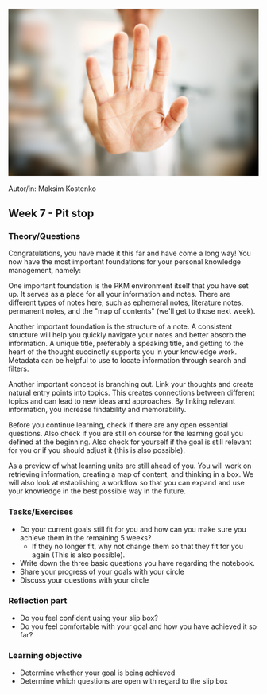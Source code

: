 ![Stopp](images/Hand-Stopp.jpeg)

Autor/in: Maksim Kostenko

## Week 7 - Pit stop


### Theory/Questions

Congratulations, you have made it this far and have come a long way! You now have the most important foundations for your personal knowledge management, namely:

One important foundation is the PKM environment itself that you have set up. It serves as a place for all your information and notes. There are different types of notes here, such as ephemeral notes, literature notes, permanent notes, and the "map of contents" (we'll get to those next week).

Another important foundation is the structure of a note. A consistent structure will help you quickly navigate your notes and better absorb the information. A unique title, preferably a speaking title, and getting to the heart of the thought succinctly supports you in your knowledge work. Metadata can be helpful to use to locate information through search and filters.

Another important concept is branching out. Link your thoughts and create natural entry points into topics. This creates connections between different topics and can lead to new ideas and approaches. By linking relevant information, you increase findability and memorability.

Before you continue learning, check if there are any open essential questions. Also check if you are still on course for the learning goal you defined at the beginning. Also check for yourself if the goal is still relevant for you or if you should adjust it (this is also possible).

As a preview of what learning units are still ahead of you. You will work on retrieving information, creating a map of content, and thinking in a box. We will also look at establishing a workflow so that you can expand and use your knowledge in the best possible way in the future.

### Tasks/Exercises
- Do your current goals still fit for you and how can you make sure you achieve them in the remaining 5 weeks?
	- If they no longer fit, why not change them so that they fit for you again (This is also possible).
- Write down the three basic questions you have regarding the notebook.
- Share your progress of your goals with your circle
- Discuss your questions with your circle

### Reflection part
- Do you feel confident using your slip box?
- Do you feel comfortable with your goal and how you have achieved it so far?

### Learning objective
- Determine whether your goal is being achieved
- Determine which questions are open with regard to the slip box
